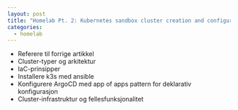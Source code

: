 ```yaml
---
layout: post
title: "Homelab Pt. 2: Kubernetes sandbox cluster creation and configuration with Ansible and ArgoCD"
categories:
  - homelab
---
```


* Referere til forrige artikkel
* Cluster-typer og arkitektur
* IaC-prinsipper
* Installere k3s med ansible
* Konfigurere ArgoCD med app of apps pattern for deklarativ konfigurasjon
* Cluster-infrastruktur og fellesfunksjonalitet